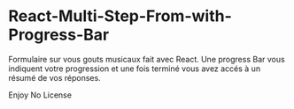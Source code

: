 # React-Multi-Step-From-with-Progress-Bar

Formulaire sur vous gouts musicaux fait avec React. Une progress Bar vous indiquent votre progression et une fois terminé vous avez accés à un résumé de vos réponses.

Enjoy No License

